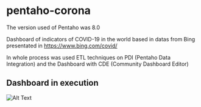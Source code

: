 # pentaho-corona
The version used of Pentaho was 8.0

Dashboard of  indicators of COVID-19 in the world based in datas from Bing presentated in https://www.bing.com/covid/

In whole process was used ETL techniques on PDI (Pentaho Data Integration) and the Dashboard with CDE (Community Dashboard Editor)

## Dashboard in execution

![Alt Text](https://i.giphy.com/media/jsTzrM2NDXFWADlMRJ/source.gif)
